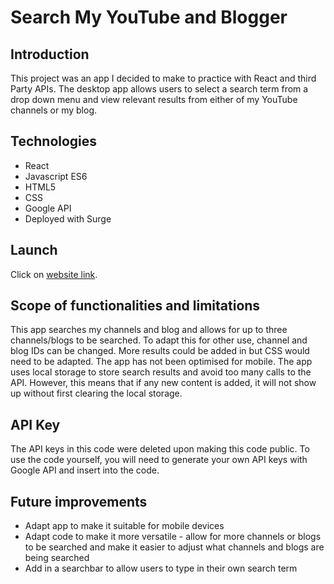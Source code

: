 # Search My YouTube and Blogger

## Introduction

This project was an app I decided to make to practice with React and third Party APIs. The desktop app allows users to select a search term from a drop down menu and view relevant results from either of my YouTube channels or my blog.

## Technologies

- React
- Javascript ES6
- HTML5
- CSS
- Google API
- Deployed with Surge

## Launch

Click on [website link](http://proud-lunch.surge.sh/ "Search My Stuff").

## Scope of functionalities and limitations

This app searches my channels and blog and allows for up to three channels/blogs to be searched. To adapt this for other use, channel and blog IDs can be changed. More results could be added in but CSS would need to be adapted. The app has not been optimised for mobile. The app uses local storage to store search results and avoid too many calls to the API. However, this means that if any new content is added, it will not show up without first clearing the local storage.

## API Key

The API keys in this code were deleted upon making this code public. To use the code yourself, you will need to generate your own API keys with Google API and insert into the code.

## Future improvements

- Adapt app to make it suitable for mobile devices
- Adapt code to make it more versatile - allow for more channels or blogs to be searched and make it easier to adjust what channels and blogs are being searched
- Add in a searchbar to allow users to type in their own search term
